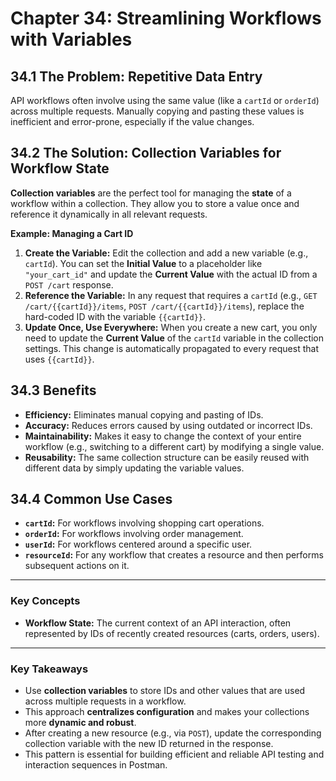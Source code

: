 # **Chapter 34: Streamlining Workflows with Variables**

## **34.1 The Problem: Repetitive Data Entry**

API workflows often involve using the same value (like a `cartId` or `orderId`) across multiple requests. Manually copying and pasting these values is inefficient and error-prone, especially if the value changes.

## **34.2 The Solution: Collection Variables for Workflow State**

**Collection variables** are the perfect tool for managing the **state** of a workflow within a collection. They allow you to store a value once and reference it dynamically in all relevant requests.

**Example: Managing a Cart ID**
1.  **Create the Variable:** Edit the collection and add a new variable (e.g., `cartId`). You can set the **Initial Value** to a placeholder like `"your_cart_id"` and update the **Current Value** with the actual ID from a `POST /cart` response.
2.  **Reference the Variable:** In any request that requires a `cartId` (e.g., `GET /cart/{{cartId}}/items`, `POST /cart/{{cartId}}/items`), replace the hard-coded ID with the variable `{{cartId}}`.
3.  **Update Once, Use Everywhere:** When you create a new cart, you only need to update the **Current Value** of the `cartId` variable in the collection settings. This change is automatically propagated to every request that uses `{{cartId}}`.

## **34.3 Benefits**

*   **Efficiency:** Eliminates manual copying and pasting of IDs.
*   **Accuracy:** Reduces errors caused by using outdated or incorrect IDs.
*   **Maintainability:** Makes it easy to change the context of your entire workflow (e.g., switching to a different cart) by modifying a single value.
*   **Reusability:** The same collection structure can be easily reused with different data by simply updating the variable values.

## **34.4 Common Use Cases**

*   **`cartId`:** For workflows involving shopping cart operations.
*   **`orderId`:** For workflows involving order management.
*   **`userId`:** For workflows centered around a specific user.
*   **`resourceId`:** For any workflow that creates a resource and then performs subsequent actions on it.

***
### **Key Concepts**

*   **Workflow State:** The current context of an API interaction, often represented by IDs of recently created resources (carts, orders, users).

***
### **Key Takeaways**

*   Use **collection variables** to store IDs and other values that are used across multiple requests in a workflow.
*   This approach **centralizes configuration** and makes your collections more **dynamic and robust**.
*   After creating a new resource (e.g., via `POST`), update the corresponding collection variable with the new ID returned in the response.
*   This pattern is essential for building efficient and reliable API testing and interaction sequences in Postman.
